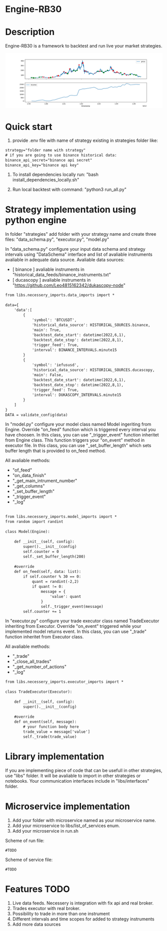 # Engine-RB30

# Description

Engine-RB30 is a framework to backtest and run live your market strategies.

![Picture](./Figure_1.png)

# Quick start

1. provide .env file with name of strategy existing in strategies folder like:
~~~
strategy="folder name with strategy"
# if you are going to use binance historical data:
binance_api_secret="binance api secret"
binance_api_key="binance api key"
~~~
1. To install dependencies locally run: "bash install_dependencies_locally.sh"

2. Run local backtest with command: "python3 run_all.py"

# Strategy implementation using python engine

In folder "strategies" add folder with your strategy name and create three files: "data_schema.py", "executor.py", "model.py"

In "data_schema.py" configure your input data schema and strategy intervals using "DataSchema" interface and list of avaliable instruments avaliable in adequate data source.
Avaliable data sources: 
- [ binance ] avaliable instruments in "historical_data_feeds/binance_instruments.txt"
- [ ducascopy ] avaliable instruments in "https://github.com/Leo4815162342/dukascopy-node"
~~~
from libs.necessery_imports.data_imports import *

data={
    'data':[
        {
            'symbol': 'BTCUSDT',
            'historical_data_source': HISTORICAL_SOURCES.binance,
            'main': True,
            'backtest_date_start': datetime(2022,6,1),
            'backtest_date_stop': datetime(2022,8,1),
            'trigger_feed': True,
            'interval': BINANCE_INTERVALS.minute15
        }
        {
            'symbol': 'iefususd',
            'historical_data_source': HISTORICAL_SOURCES.ducascopy,
            'main': False,
            'backtest_date_start': datetime(2022,6,1),
            'backtest_date_stop': datetime(2022,8,1),
            'trigger_feed': True,
            'interval': DUKASCOPY_INTERVALS.minute15
        }
    ]
}
DATA = validate_config(data)

~~~

In "model.py" configure your model class named Model ingeriting from Engine.
Override "on_feed" function which is triggered every interval you have choosen.
In this class, you can use "_trigger_event" function inheritet from Engine class. This function triggers your "on_event" method in executor file.
In this class, you can use "_set_buffer_length" which sets buffer length that is provided to on_feed method.

All avaliable methods: 
- "of_feed"
- "on_data_finish"
- "_get_main_intrument_number"
- "_get_columns"
- "_set_buffer_length"
- "_trigger_event"
- "_log"
~~~

from libs.necessery_imports.model_imports import *
from random import randint

class Model(Engine):
    
    def __init__(self, config):
        super().__init__(config)
        self.counter = 0
        self._set_buffer_length(200)

    #override
    def on_feed(self, data: list):
        if self.counter % 30 == 0:
            quant = randint(-2,2)
            if quant != 0:
                message = {
                    'value': quant
                }
                self._trigger_event(message)
        self.counter += 1

~~~

In "executor.py" configure your trade executor class named TradeExecutor inheriting from Executor.
Override "on_event" triggered while your implemented model returns event. In this class, you can use "_trade" function inheritet from Executor class.

All avaliable methods: 
- "_trade"
- "_close_all_trades"
- "_get_number_of_actions"
- "_log"
~~~
from libs.necessery_imports.executor_imports import *

class TradeExecutor(Executor):

    def __init__(self, config):
        super().__init__(config)

    #override
    def on_event(self, message):
        # your function body here
        trade_value = message['value']
        self._trade(trade_value)
~~~


# Library implementation

If you are implementing piece of code that can be usefull in other strategies, use "libs" folder. It will be avaliable to import in other strategies or notebooks.
Your communication interfaces include in "libs/interfaces" folder.

# Microservice implementation

1. Add your folder with microservice named as your microservice name.
2. Add your microservice to libs/list_of_services enum.
3. Add your microservice in run.sh

Scheme of run file:
~~~
#TODO
~~~

Scheme of service file:
~~~
#TODO
~~~

# Features TODO

1. Live data feeds. Necessery is integration with fix api and real broker.
2. Trades executor with real broker. 
3. Possibility to trade in more than one instrument
4. Different intervals and time scopes for added to strategy instruments
5. Add more data sources 